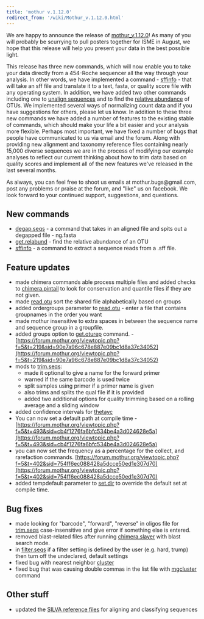 ```yaml
---
title: 'mothur v.1.12.0'
redirect_from: '/wiki/Mothur_v.1.12.0.html'
---
```

We are happy to announce the release of
[mothur\_v.1.12.0](mothur_v.1.12.0)! As many of you will
probably be scurrying to pull posters together for ISME in August, we
hope that this release will help you present your data in the best
possible light.

This release has three new commands, which will now enable you to take
your data directly from a 454-Roche sequencer all the way through your
analysis. In other words, we have implemented a command -
[sffinfo](sffinfo) - that will take an sff file and translate
it to a text, fasta, or quality score file with any operating system. In
addition, we have added two other commands including one to [ unalign
sequences](degap.seqs) and to find the [ relative
abundance](get.relabund) of OTUs. We implemented several ways
of normalizing count data and if you have suggestions for others, please
let us know. In addition to these three new commands we have added a
number of features to the existing stable of commands, which should make
your life a bit easier and your analysis more flexible. Perhaps most
important, we have fixed a number of bugs that people have communicated
to us via email and the forum. Along with providing new alignment and
taxonomy reference files containing nearly 15,000 diverse sequences we
are in the process of modifying our example analyses to reflect our
current thinking about how to trim data based on quality scores and
implement all of the new features we've released in the last several
months.

As always, you can feel free to shoot us emails at
mothur.bugs\@gmail.com, post any problems or praise at the forum, and
"like" us on facebook. We look forward to your continued support,
suggestions, and questions.

## New commands

-   [degap.seqs](degap.seqs) - a command that takes in an
    aligned file and spits out a degapped file - ng.fasta
-   [get.relabund](get.relabund) - find the relative
    abundance of an OTU
-   [sffinfo](sffinfo) - a command to extract a sequence
    reads from a .sff file.

## Feature updates

-   made chimera commands able process multiple files and added checks
    to [chimera.pintail](chimera.pintail) to look for
    conservation and quantile files if they are not given.
-   made [read.otu](read.otu) sort the shared file
    alphabetically based on groups
-   added ordergroups parameter to [read.otu](read.otu) -
    enter a file that contains groupnames in the order you want
-   made mothur insensitive to extra spaces in between the sequence name
    and sequence group in a groupfile.
-   added groups option to [get.oturep](get.oturep)
    command. -
    [https://forum.mothur.org/viewtopic.php?f=5&t=219&sid=90e7a96c678e887e09bc1d8a37c34052](https://forum.mothur.org/viewtopic.php?f=5&t=219&sid=90e7a96c678e887e09bc1d8a37c34052)
-   mods to [trim.seqs](trim.seqs):
    -   made it optional to give a name for the forward primer
    -   warned if the same barcode is used twice
    -   split samples using primer if a primer name is given
    -   also trims and splits the qual file if it is provided
    -   added two additional options for quality trimming based on a
        rolling average and a sliding window
-   added confidence intervals for [thetayc](thetayc)
-   You can now set a default path at compile time -
    [https://forum.mothur.org/viewtopic.php?f=5&t=493&sid=cb4f1276fa6bfc534be4a3d024628e5a](https://forum.mothur.org/viewtopic.php?f=5&t=493&sid=cb4f1276fa6bfc534be4a3d024628e5a)
-   you can now set the frequency as a percentage for the collect, and
    rarefaction commands.
    [https://forum.mothur.org/viewtopic.php?f=5&t=402&sid=754ff6ec088428a5dcce50ed1e307d70](https://forum.mothur.org/viewtopic.php?f=5&t=402&sid=754ff6ec088428a5dcce50ed1e307d70)
-   added tempdefault parameter to [set.dir](set.dir) to
    override the default set at compile time.

## Bug fixes

-   made looking for "barcode", "forward", "reverse" in oligos
    file for [trim.seqs](trim.seqs) case-insensitive and give
    error if something else is entered.
-   removed blast-related files after running
    [chimera.slayer](chimera.slayer) with blast search mode.
-   in [filter.seqs](filter.seqs) if a filter setting is
    defined by the user (e.g. hard, trump) then turn off the undeclared,
    default settings
-   fixed bug with nearest neighbor [cluster](cluster)
-   fixed bug that was causing double commas in the list file with
    [mgcluster](mgcluster) command

## Other stuff

-   updated the [ SILVA reference
    files](Silva_reference_files) for aligning and
    classifying sequences
